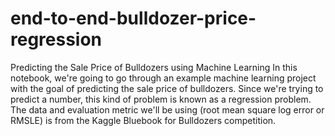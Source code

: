 # end-to-end-bulldozer-price-regression
Predicting the Sale Price of Bulldozers using Machine Learning In this notebook, we're going to go through an example machine learning project with the goal of predicting the sale price of bulldozers.  Since we're trying to predict a number, this kind of problem is known as a regression problem.  The data and evaluation metric we'll be using (root mean square log error or RMSLE) is from the Kaggle Bluebook for Bulldozers competition.

